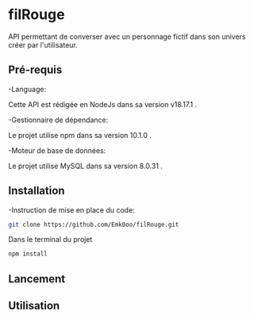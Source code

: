 # filRouge

API permettant de converser avec un personnage fictif dans son univers créer par l'utilisateur. 

## Pré-requis

  -Language:
  
  Cette API est rédigée en NodeJs dans sa version v18.17.1 . 

  -Gestionnaire de dépendance:
  
  Le projet utilise npm dans sa version 10.1.0 . 

  -Moteur de base de données:
  
  Le projet utilise MySQL dans sa version 8.0.31 . 


## Installation

  -Instruction de mise en place du code:

  ```bash
  git clone https://github.com/Emk0oo/filRouge.git
  ```

  Dans le terminal du projet 

  ```bash
  npm install
  ```


## Lancement



## Utilisation
